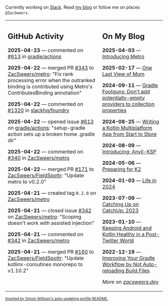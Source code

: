 Currently working on [Slack](https://slack.com/). Read [my blog](https://zacsweers.dev/) or follow me on places `@ZacSweers`.

<table><tr><td valign="top" width="60%">

## GitHub Activity
<!-- githubActivity starts -->
**2025-04-23** — commented on [#613](https://github.com/gradle/actions/issues/613#issuecomment-2825033502) in [gradle/actions](https://github.com/gradle/actions)

**2025-04-22** — merged PR [#343](https://github.com/ZacSweers/metro/pull/343) to [ZacSweers/metro](https://github.com/ZacSweers/metro): "Fix rank processing error when the outranked binding is contributed using Metro's ContributesBinding annotation"

**2025-04-22** — commented on [#1320](https://github.com/slackhq/foundry/pull/1320#issuecomment-2822066506) in [slackhq/foundry](https://github.com/slackhq/foundry)

**2025-04-22** — opened issue [#613](https://github.com/gradle/actions/issues/613) on [gradle/actions](https://github.com/gradle/actions): "setup-gradle action sets up a broken home .gradle dir"

**2025-04-22** — commented on [#340](https://github.com/ZacSweers/metro/pull/340#issuecomment-2821689729) in [ZacSweers/metro](https://github.com/ZacSweers/metro)

**2025-04-22** — merged PR [#171](https://github.com/ZacSweers/FieldSpottr/pull/171) to [ZacSweers/FieldSpottr](https://github.com/ZacSweers/FieldSpottr): "Update metro to v0.2.0"

**2025-04-21** — created tag `0.2.0` on [ZacSweers/metro](https://github.com/ZacSweers/metro)

**2025-04-21** — closed issue [#342](https://github.com/ZacSweers/metro/issues/342) on [ZacSweers/metro](https://github.com/ZacSweers/metro): "Scoping doesn't work with assisted injection"

**2025-04-21** — commented on [#342](https://github.com/ZacSweers/metro/issues/342#issuecomment-2819963456) in [ZacSweers/metro](https://github.com/ZacSweers/metro)

**2025-04-21** — merged PR [#160](https://github.com/ZacSweers/FieldSpottr/pull/160) to [ZacSweers/FieldSpottr](https://github.com/ZacSweers/FieldSpottr): "Update kotlinx-coroutines monorepo to v1.10.2"
<!-- githubActivity ends -->
</td><td valign="top" width="40%">

## On My Blog
<!-- blog starts -->
**2025-04-03** — [Introducing Metro](https://www.zacsweers.dev/introducing-metro/)

**2025-02-17** — [One Last View of Mom](https://www.zacsweers.dev/one-last-view-of-mom/)

**2024-09-11** — [Gradle Footguns: Don't add potentially-empty providers to collection properties](https://www.zacsweers.dev/gradle-footgun-adding-empty-providers-to-collection-properties/)

**2024-08-25** — [Writing a Kotlin Multiplatform App from Start to Store](https://www.zacsweers.dev/writing-a-kotlin-multiplatform-app-from-start-to-store/)

**2024-08-09** — [Introducing: Anvil-KSP](https://www.zacsweers.dev/introducing-anvil-ksp/)

**2024-05-06** — [Preparing for K2](https://www.zacsweers.dev/preparing-for-k2/)

**2024-01-03** — [Life in 2024](https://www.zacsweers.dev/life-in-2024/)

**2023-07-09** — [Catching Up on CatchUp: 2023](https://www.zacsweers.dev/catching-up-on-catchup-2023/)

**2023-01-10** — [Keeping Android and Kotlin Healthy in a Post-Twitter World](https://www.zacsweers.dev/keeping-android-healthy/)

**2022-12-19** — [Improving Your Gradle Workflow by Not Auto-reloading Build Files](https://www.zacsweers.dev/improving-your-workflow-by-not-auto-reloading-build-files/)
<!-- blog ends -->
_More on [zacsweers.dev](https://zacsweers.dev/)_
</td></tr></table>

<sub><a href="https://simonwillison.net/2020/Jul/10/self-updating-profile-readme/">Inspired by Simon Willison's auto-updating profile README.</a></sub>